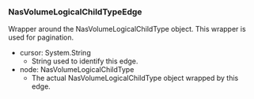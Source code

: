 ### NasVolumeLogicalChildTypeEdge
Wrapper around the NasVolumeLogicalChildType object. This wrapper is used for pagination.

- cursor: System.String
  - String used to identify this edge.
- node: NasVolumeLogicalChildType
  - The actual NasVolumeLogicalChildType object wrapped by this edge.
